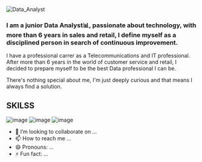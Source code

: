 
![Data_Analyst](https://github.com/Israelhoyos/Israelhoyos/assets/124594343/18244438-fd5b-4a44-b824-6b05d3e2efa8)


### I am a junior Data Analyst📊, passionate about technology, with more than 6 years in sales and retail, I define myself as a disciplined person in search of continuous improvement.


I have a professional carrer as a Telecommunications and IT professional.
After more than 6 years in the world of customer service and retail, I decided to prepare myself to be the best Data professional I can be.

There's nothing special about me, I'm just deeply curious and that means I always find a solution.

## SKILSS
![image](https://github.com/Israelhoyos/Israelhoyos/assets/124594343/04835ad6-68d6-4b6b-9ae2-16a76cfe13b0)      ![image](https://github.com/Israelhoyos/Israelhoyos/assets/124594343/9036d157-c8d0-4b3e-bcfd-9003badcd07c)      ![image](https://github.com/Israelhoyos/Israelhoyos/assets/124594343/7ef20068-fb7c-4436-9fe3-4cbc91bb15b8)


- 💞️ I’m looking to collaborate on ...
- 📫 How to reach me ...
- 😄 Pronouns: ...
- ⚡ Fun fact: ...

<!---
Israelhoyos/Israelhoyos is a ✨ special ✨ repository because its `README.md` (this file) appears on your GitHub profile.
You can click the Preview link to take a look at your changes.
--->

